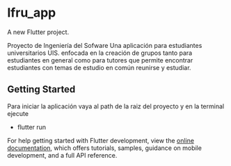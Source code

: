 # lfru_app

A new Flutter project.

Proyecto de Ingeniería del Sofware Una aplicación para estudiantes universitarios UIS.
enfocada en la creación de grupos tanto para estudiantes en general como para tutores 
que permite encontrar estudiantes con temas de estudio en común reunirse y estudiar.

## Getting Started

Para iniciar la aplicación vaya al path de la raiz del proyecto 
y en la terminal ejecute

- flutter run
  
For help getting started with Flutter development, view the
[online documentation](https://docs.flutter.dev/), which offers tutorials,
samples, guidance on mobile development, and a full API reference.
